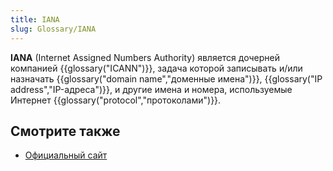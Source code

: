```yaml
---
title: IANA
slug: Glossary/IANA
---
```


**IANA** (Internet Assigned Numbers Authority) является дочерней компанией {{glossary("ICANN")}}, задача которой записывать и/или назначать {{glossary("domain name","доменные имена")}}, {{glossary("IP address","IP-адреса")}}, и другие имена и номера, используемые Интернет {{glossary("protocol","протоколами")}}.

## Смотрите также

- [Официальный сайт](https://www.iana.org/)
